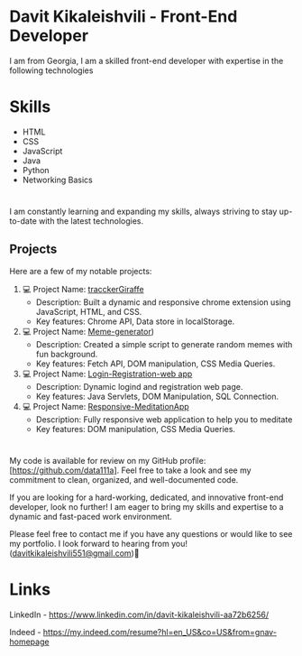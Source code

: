 #  Davit Kikaleishvili - Front-End Developer

I am from Georgia, I am a skilled front-end developer with expertise in the following technologies


# Skills

-    HTML
-    CSS
-   JavaScript
-    Java
-    Python
-    Networking Basics

#
I am constantly learning and expanding my skills, always striving to stay up-to-date with the latest technologies.

## Projects
Here are a few of my notable projects:

1.  💻 Project Name: [tracckerGiraffe](https://github.com/data111a/tracckerGiraffe)
    -   Description: Built a dynamic and responsive chrome extension using JavaScript, HTML, and CSS.
    -   Key features: Chrome API, Data store in localStorage.
2.  💻 Project Name: [Meme-generator](https://github.com/data111a/Meme-generator))
    -   Description: Created a simple script to generate random memes with fun background. 
    -   Key features: Fetch API, DOM manipulation, CSS Media Queries.
3.  💻 Project Name: [Login-Registration-web app](https://github.com/data111a/Java-JavaScript-login-form)
    -   Description: Dynamic logind and registration web page.
    -   Key features: Java Servlets, DOM Manipulation, SQL Connection. 
4.  💻 Project Name:  [Responsive-MeditationApp](https://github.com/data111a/Responsive-MeditationApp)
    -   Description: Fully responsive web application to help you to meditate
    -   Key features: DOM manipulation, CSS Media Queries. 
#
My code is available for review on my GitHub profile: [https://github.com/data111a]. Feel free to take a look and see my commitment to clean, organized, and well-documented code.

If you are looking for a hard-working, dedicated, and innovative front-end developer, look no further! I am eager to bring my skills and expertise to a dynamic and fast-paced work environment.

Please feel free to contact me if you have any questions or would like to see my portfolio. I look forward to hearing from you! (davitkikaleishvili551@gmail.com)💬

# Links
LinkedIn - https://www.linkedin.com/in/davit-kikaleishvili-aa72b6256/

Indeed - https://my.indeed.com/resume?hl=en_US&co=US&from=gnav-homepage


